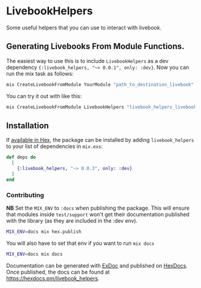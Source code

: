 # LivebookHelpers

Some useful helpers that you can use to interact with livebook.

## Generating Livebooks From Module Functions.

The easiest way to use this is to include `LivebookHelpers` as a dev dependency `{:livebook_helpers, "~> 0.0.1", only: :dev}`. Now you can run the mix task as follows:

```sh
mix CreateLivebookFromModule YourModule "path_to_destination_livebook"
````

You can try it out with like this:

```sh
mix CreateLivebookFromModule LivebookHelpers "livebook_helpers_livebook"
````

## Installation

If [available in Hex](https://hex.pm/docs/publish), the package can be installed
by adding `livebook_helpers` to your list of dependencies in `mix.exs`:

```elixir
def deps do
  [
    {:livebook_helpers, "~> 0.0.3", only: :dev}
  ]
end
```

### Contributing

**NB** Set the `MIX_ENV` to `:docs` when publishing the package. This will ensure that modules inside `test/support` won't get their documentation published with the library (as they are included in the :dev env).

```sh
MIX_ENV=docs mix hex.publish
```

You will also have to set that env if you want to run `mix docs`

```sh
MIX_ENV=docs mix docs
```


Documentation can be generated with [ExDoc](https://github.com/elixir-lang/ex_doc)
and published on [HexDocs](https://hexdocs.pm). Once published, the docs can
be found at <https://hexdocs.pm/livebook_helpers>.

